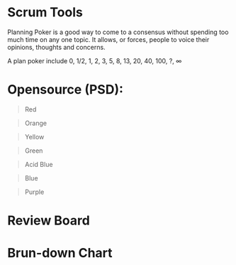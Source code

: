 Scrum Tools
======================
Planning Poker is a good way to come to a consensus without spending too much time on any one topic. It allows, or forces, people to voice their opinions, thoughts and concerns.

A  plan poker include 0, 1/2, 1, 2, 3, 5, 8, 13, 20, 40, 100, ?, ∞

# Opensource (PSD):

> Red

> Orange

> Yellow

> Green

> Acid Blue

> Blue

> Purple

# Review Board

# Brun-down Chart


